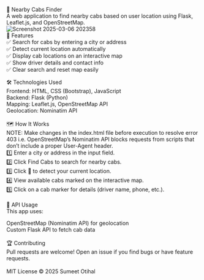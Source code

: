 🚖 Nearby Cabs Finder<br>
A web application to find nearby cabs based on user location using Flask, Leaflet.js, and OpenStreetMap.<br>
![Screenshot 2025-03-06 202358](https://github.com/user-attachments/assets/35e2d8a2-9434-44c7-910f-4e399bd7402c)
<br>
📌 Features<br>
✅ Search for cabs by entering a city or address<br>
✅ Detect current location automatically<br>
✅ Display cab locations on an interactive map<br>
✅ Show driver details and contact info<br>
✅ Clear search and reset map easily<br>

🛠️ Technologies Used<br>
Frontend: HTML, CSS (Bootstrap), JavaScript<br>
Backend: Flask (Python)<br>
Mapping: Leaflet.js, OpenStreetMap API<br>
Geolocation: Nominatim API<br>
<br>
🗺️ How It Works<br>
NOTE: Make changes in the index.html file before execution to resolve error 403 i.e. OpenStreetMap’s Nominatim API blocks requests from scripts that don’t include a proper User-Agent header.<br>
1️⃣ Enter a city or address in the input field.<br>
2️⃣ Click Find Cabs to search for nearby cabs.<br>
3️⃣ Click 📍 to detect your current location.<br>
4️⃣ View available cabs marked on the interactive map.<br>
5️⃣ Click on a cab marker for details (driver name, phone, etc.).<br>
<br>
📜 API Usage<br>
This app uses:<br>

OpenStreetMap (Nominatim API) for geolocation<br>
Custom Flask API to fetch cab data<br>
<br>
🏆 Contributing<br>
Pull requests are welcome! Open an issue if you find bugs or have feature requests.<br>
<br>
MIT License © 2025 Sumeet Otihal
